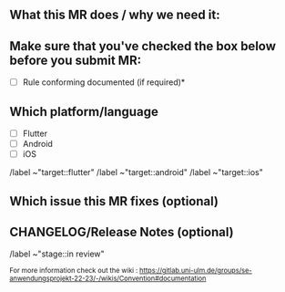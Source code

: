 ## What this MR does / why we need it:


## Make sure that you've checked the box below before you submit MR:

- [ ] Rule conforming documented (if required)*

## Which platform/language

- [ ] Flutter
- [ ] Android
- [ ] iOS

<!--- Remove non applying label commands below -->
/label ~"target::flutter" 
/label ~"target::android" 
/label ~"target::ios" 

## Which issue this MR fixes (optional)


## CHANGELOG/Release Notes (optional)


/label ~"stage::in review"


<sub>For more information check out the wiki : https://gitlab.uni-ulm.de/groups/se-anwendungsprojekt-22-23/-/wikis/Convention#documentation </sub>

